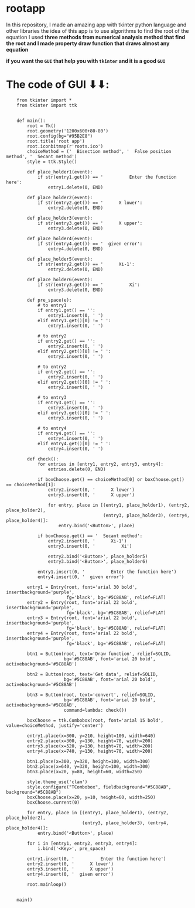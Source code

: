 # rootapp
In this repository, I made an amazing app with tkinter python language and other libraries the idea of this app is to use algorithms to find the root of the equation I used <strong>three methods from <strong>numerical analysis</strong> method  that find the root and I made property draw function that draws almost any equation</strong>


<b>if you want the <code>GUI</code> that help you with <code>tkinter</code> and it is a good <code>GUI</code></b>

# The code of GUI ⬇⬇:

        from tkinter import *
        from tkinter import ttk


        def main():
            root = Tk()
            root.geometry('1200x600+80-80')
            root.config(bg="#95B2E8")
            root.title('root app')
            root.iconbitmap(r'roots.ico')
            choiceMethod = ('  Bisection method', '  False position method', '  Secant method')
            style = ttk.Style()

            def place_holder1(event):
                if str(entry1.get()) == '          Enter the function here':
                    entry1.delete(0, END)

            def place_holder2(event):
                if str(entry2.get()) == '      X lower':
                    entry2.delete(0, END)

            def place_holder3(event):
                if str(entry3.get()) == '      X upper':
                    entry3.delete(0, END)

            def place_holder4(event):
                if str(entry4.get()) == '  given error':
                    entry4.delete(0, END)

            def place_holder5(event):
                if str(entry2.get()) == '      Xi-1':
                    entry2.delete(0, END)

            def place_holder6(event):
                if str(entry3.get()) == '          Xi':
                    entry3.delete(0, END)

            def pre_space(e):
                # to entry1
                if entry1.get() == '':
                    entry1.insert(0, ' ')
                elif entry1.get()[0] != ' ':
                    entry1.insert(0, ' ')

                # to entry2
                if entry2.get() == '':
                    entry2.insert(0, ' ')
                elif entry2.get()[0] != ' ':
                    entry2.insert(0, ' ')

                # to entry2
                if entry2.get() == '':
                    entry2.insert(0, ' ')
                elif entry2.get()[0] != ' ':
                    entry2.insert(0, ' ')

                # to entry3
                if entry3.get() == '':
                    entry3.insert(0, ' ')
                elif entry3.get()[0] != ' ':
                    entry3.insert(0, ' ')

                # to entry4
                if entry4.get() == '':
                    entry4.insert(0, ' ')
                elif entry4.get()[0] != ' ':
                    entry4.insert(0, ' ')

            def check():
                for entries in [entry1, entry2, entry3, entry4]:
                    entries.delete(0, END)

                if boxChoose.get() == choiceMethod[0] or boxChoose.get() == choiceMethod[1]:
                    entry2.insert(0, '      X lower')
                    entry3.insert(0, '      X upper')

                    for entry, place in [(entry1, place_holder1), (entry2, place_holder2),
                                         (entry3, place_holder3), (entry4, place_holder4)]:
                        entry.bind('<Button>', place)

                if boxChoose.get() == '  Secant method':
                    entry2.insert(0, '      Xi-1')
                    entry3.insert(0, '          Xi')

                    entry2.bind('<Button>', place_holder5)
                    entry3.bind('<Button>', place_holder6)

                entry1.insert(0, '          Enter the function here')
                entry4.insert(0, '  given error')

            entry1 = Entry(root, font='arial 30 bold', insertbackground='purple',
                           fg='black', bg='#5C88AB', relief=FLAT)
            entry2 = Entry(root, font='arial 22 bold', insertbackground='purple',
                           fg='black', bg='#5C88AB', relief=FLAT)
            entry3 = Entry(root, font='arial 22 bold', insertbackground='purple',
                           fg='black', bg='#5C88AB', relief=FLAT)
            entry4 = Entry(root, font='arial 22 bold', insertbackground='purple',
                           fg='black', bg='#5C88AB', relief=FLAT)

            btn1 = Button(root, text='Draw function', relief=SOLID,
                          bg='#5C88AB', font='arial 20 bold', activebackground='#5C88AB')

            btn2 = Button(root, text='Get data', relief=SOLID,
                          bg='#5C88AB', font='arial 20 bold', activebackground='#5C88AB')

            btn3 = Button(root, text='convert', relief=SOLID,
                          bg='#5C88AB', font='arial 20 bold', activebackground='#5C88AB',
                          command=lambda: check())

            boxChoose = ttk.Combobox(root, font='arial 15 bold', value=choiceMethod, justify='center')

            entry1.place(x=300, y=210, height=100, width=640)
            entry2.place(x=300, y=130, height=70, width=200)
            entry3.place(x=520, y=130, height=70, width=200)
            entry4.place(x=740, y=130, height=70, width=200)

            btn1.place(x=300, y=320, height=100, width=300)
            btn2.place(x=640, y=320, height=100, width=300)
            btn3.place(x=20, y=80, height=60, width=250)

            style.theme_use('clam')
            style.configure("TCombobox", fieldbackground="#5C88AB", background="#5C88AB")
            boxChoose.place(x=20, y=10, height=60, width=250)
            boxChoose.current(0)

            for entry, place in [(entry1, place_holder1), (entry2, place_holder2),
                                 (entry3, place_holder3), (entry4, place_holder4)]:
                entry.bind('<Button>', place)

            for i in [entry1, entry2, entry3, entry4]:
                i.bind('<Key>', pre_space)

            entry1.insert(0, '          Enter the function here')
            entry2.insert(0, '      X lower')
            entry3.insert(0, '      X upper')
            entry4.insert(0, '  given error')

            root.mainloop()


        main()

